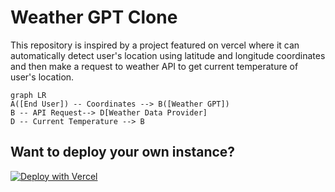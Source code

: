 # Weather GPT Clone
This repository is inspired by a project featured on vercel where it can automatically detect user's location using latitude and longitude coordinates and then make a request to weather API to get current temperature of user's location.

```mermaid
graph LR
A([End User]) -- Coordinates --> B([Weather GPT])
B -- API Request--> D[Weather Data Provider]
D -- Current Temperature --> B
```

## Want to deploy your own instance?
[![Deploy with Vercel](https://vercel.com/button)](https://vercel.com/new/clone?repository-url=https%3A%2F%2Fgithub.com%2FAnuragd275%2Fweather)
